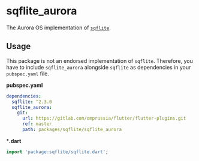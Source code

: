 # sqflite_aurora

The Aurora OS implementation of [`sqflite`](https://pub.dev/packages/sqflite).

## Usage

This package is not an endorsed implementation of `sqflite`.
Therefore, you have to include `sqflite_aurora` alongside `sqflite` as dependencies in your `pubspec.yaml` file.

**pubspec.yaml**

```yaml
dependencies:
  sqflite: ^2.3.0
  sqflite_aurora:
    git:
      url: https://gitlab.com/omprussia/flutter/flutter-plugins.git
      ref: master
      path: packages/sqflite/sqflite_aurora
```

***.dart**

```dart
import 'package:sqflite/sqflite.dart';
```
